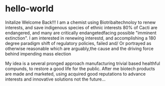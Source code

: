 # hello-world
Initalize Welcome Back!!!
I am a chemist using Biotribaltechnoloy to renew interests, and save indigenous species of ethnic interests
80% of Cacti are endangered, and many are critically endangetedfacing possible "imminent extinction".
I am interested in renewing interestd, and accomplishing a 180 degree paradigm shift of regulatory policies, failed and/ Or
portrayed as otherwise reasonable which are arguably,the cause and the driving force behind  impending mass election

My idea is a several pronged approach manufacturing trivial  based healthful compunds, to restore a good life for the public. After me biotech products are made and marketed, using acquired good reputations to advance interests and innovative solutions not the future...
